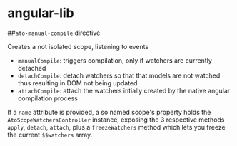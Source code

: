 angular-lib
===========

##`ato-manual-compile` directive

Creates a not isolated scope, listening to events
 * `manualCompile`: triggers compilation, only if watchers are currently detached
 * `detachCompile`: detach watchers so that that models are not watched thus resulting in DOM not being updated
 * `attachCompile`: attach the watchers intially created by the native angular compilation process

If a `name` attribute is provided, a so named scope's property holds the `AtoScopeWatchersController` instance, 
exposing the 3 respective methods `apply`, `detach`, `attach`, plus a `freezeWatchers` method which lets you freeze the
current `$$watchers` array.
